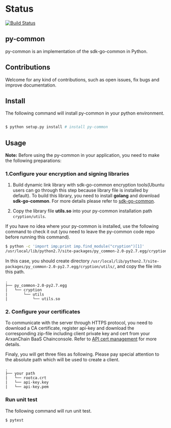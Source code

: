# Status

[![Build Status](https://travis-ci.org/arxanchain/py-common.svg?branch=master)](https://travis-ci.org/arxanchain/py-common)

## py-common

py-common is an implementation of the sdk-go-common in Python.

## Contributions

Welcome for any kind of contributions, such as open issues, fix bugs and improve documentation.

## Install

The following command will install py-common in your python environment.

```sh

$ python setup.py install # install py-common
```

## Usage

**Note:** Before using the py-common in your application, you need to make the following preparations:

### 1.Configure your encryption and signing libraries

1. Build dynamic link library with sdk-go-common encryption tools(Ubuntu users can go through this step because library file is installed by default). To build this library, you need to install **golang** and download **sdk-go-common**. For more details please refer to [sdk-go-common](https://github.com/arxanchain/sdk-go-common/tree/master/crypto/tools/README.md).

2. Copy the library file **utils.so** into your py-common installation path `cryption/utils`.

If you have no idea where your py-common is installed, use the following command to check it out (you need to leave the py-common code repo before running this command).

```sh
$ python -c 'import imp;print imp.find_module("cryption")[1]'
/usr/local/lib/python2.7/site-packages/py_common-2.0-py2.7.egg/cryption
```

In this case, you should create directory `/usr/local/lib/python2.7/site-packages/py_common-2.0-py2.7.egg/cryption/utils/`, and copy the file into this path.

```
.
├── py_common-2.0-py2.7.egg
|   └── cryption
|       └── utils
|           └── utils.so
```

### 2. Configure your certificates

To communicate with the server through HTTPS protocol, you need to download a CA certificate, register api-key and download the corresponding zip-file including client private key and cert from your ArxanChain BaaS Chainconsole. Refer to [API cert management](http://chain.arxanfintech.com/infocenter/html/chainconsole/manual.html#api) for more details.

Finaly, you will get three files as following. Please pay special attention to the absolute path which will be used to create a client.

```
.
├── your path
|   └── rootca.crt
|   └── api-key.key
|   └── api-key.pem
```

### Run unit test

The following command will run unit test.

```sh
$ pytest
```

